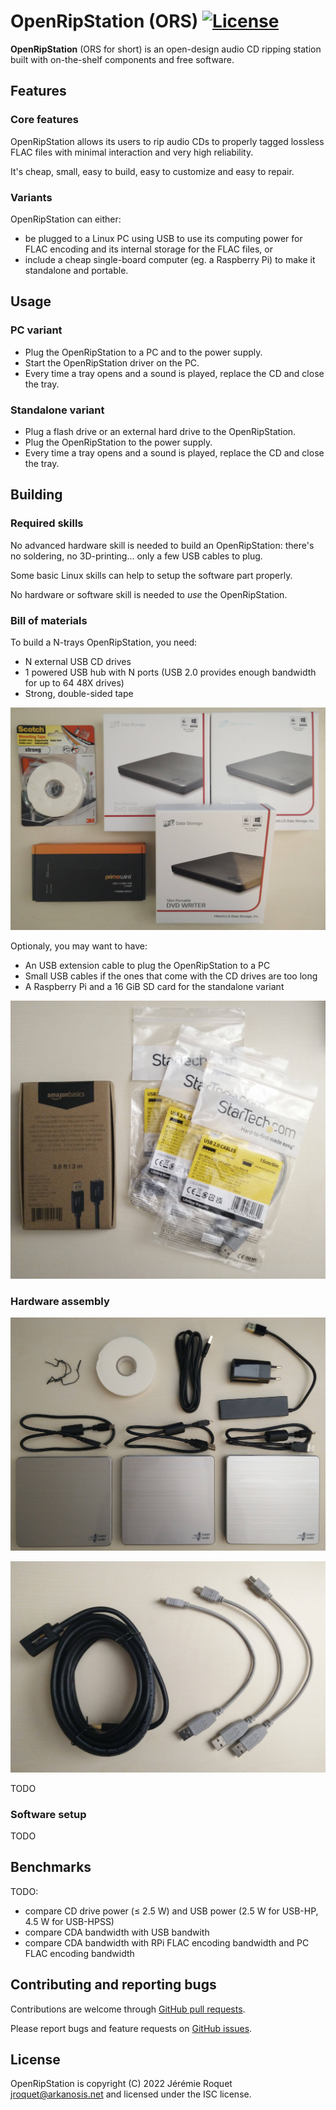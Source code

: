 # OpenRipStation (ORS) [![License](https://img.shields.io/badge/license-ISC-blue.svg)](/LICENSE)

**OpenRipStation** (ORS for short) is an open-design audio CD ripping station built with on-the-shelf components and free software.

## Features

### Core features

OpenRipStation allows its users to rip audio CDs to properly tagged lossless FLAC files with minimal interaction and very high reliability.

It's cheap, small, easy to build, easy to customize and easy to repair.

### Variants

OpenRipStation can either:
 - be plugged to a Linux PC using USB to use its computing power for FLAC encoding and its internal storage for the FLAC files, or
 - include a cheap single-board computer (eg. a Raspberry Pi) to make it standalone and portable.

## Usage

### PC variant

 - Plug the OpenRipStation to a PC and to the power supply.
 - Start the OpenRipStation driver on the PC.
 - Every time a tray opens and a sound is played, replace the CD and close the tray.

### Standalone variant

 - Plug a flash drive or an external hard drive to the OpenRipStation.
 - Plug the OpenRipStation to the power supply.
 - Every time a tray opens and a sound is played, replace the CD and close the tray.

## Building

### Required skills

No advanced hardware skill is needed to build an OpenRipStation: there's no soldering, no 3D-printing… only a few USB cables to plug.

Some basic Linux skills can help to setup the software part properly.

No hardware or software skill is needed to *use* the OpenRipStation.

### Bill of materials

To build a N-trays OpenRipStation, you need:

 - N external USB CD drives
 - 1 powered USB hub with N ports (USB 2.0 provides enough bandwidth for up to 64 48X drives)
 - Strong, double-sided tape

![Photo of required parts](/images/1.jpg?raw=true)

Optionaly, you may want to have:

 - An USB extension cable to plug the OpenRipStation to a PC
 - Small USB cables if the ones that come with the CD drives are too long
 - A Raspberry Pi and a 16 GiB SD card for the standalone variant

![Photo of optional parts](/images/3.jpg?raw=true)

### Hardware assembly

![Photo of required parts, unboxed](/images/2.jpg?raw=true)

![Photo of optional parts, unboxed](/images/4.jpg?raw=true)

TODO

### Software setup

TODO

## Benchmarks

TODO:
 - compare CD drive power (≤ 2.5 W) and USB power (2.5 W for USB-HP, 4.5 W for USB-HPSS)
 - compare CDA bandwidth with USB bandwith
 - compare CDA bandwidth with RPi FLAC encoding bandwidth and PC FLAC encoding bandwidth

## Contributing and reporting bugs

Contributions are welcome through [GitHub pull requests](https://github.com/Arkanosis/OpenRipStation/pulls).

Please report bugs and feature requests on [GitHub issues](https://github.com/Arkanosis/OpenRipStation/issues).

## License

OpenRipStation is copyright (C) 2022 Jérémie Roquet <jroquet@arkanosis.net> and licensed under the ISC license.
